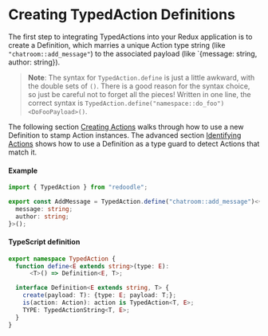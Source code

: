# Creating TypedAction Definitions

The first step to integrating TypedActions into your Redux application is
to create a Definition, which marries a unique Action type string
(like `"chatroom::add_message"`) to the associated payload
(like `{message: string, author: string}).

> **Note**: The syntax for `TypedAction.define` is just a little awkward, with the double sets of `()`.
> There is a good reason for the syntax choice, so just be careful not to forget all the pieces!
> Written in one line, the correct syntax is `TypedAction.define("namespace::do_foo")<DoFooPayload>()`.

The following section [Creating Actions](UsingDefinitionCreate.md) walks through how
to use a new Definition to stamp Action instances.
The advanced section [Identifying Actions](UsingDefinitionIs.md)
shows how to use a Definition as a type guard to detect Actions that match it.

#### Example

```ts
import { TypedAction } from "redoodle";

export const AddMessage = TypedAction.define("chatroom::add_message")<{
  message: string;
  author: string;
}>();
```

#### TypeScript definition

```ts
export namespace TypedAction {
  function define<E extends string>(type: E):
      <T>() => Definition<E, T>;

  interface Definition<E extends string, T> {
    create(payload: T): {type: E; payload: T;};
    is(action: Action): action is TypedAction<T, E>;
    TYPE: TypedActionString<T, E>;
  }
}
```

